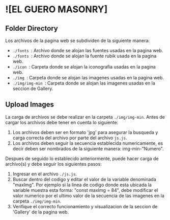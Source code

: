 # ![EL GUERO MASONRY]

## Folder Directory

Los archivos de la pagina web se subdividen de la siguiente manera:

* `./fonts `: Archivo donde se alojan las fuentes usadas en la pagina web.
* `./fonts `: Archivo donde se alojan la fuente rubik usada en la pagina web.
* `./icon `: Carpeta donde se alojan la iconografia usadas en la pagina web.
* `./img `: Carpeta donde se alojan las imagenes usadas en la pagina web.
* `./img/img-min `: Carpeta donde se alojan las imagenes usadas en la seccion de Gallery.

## Upload Images

La carga de archivos se debe realizar en la carpeta `./img/img-min`. Antes de cargar los archivos debe tener en cuenta lo siguiente: 
1. Los archivos deben ser en formato 'jpg' para asegurar la busqueda y carga correcta del archivo por parte del archivo `js.js`.
2. Los archivos deben seguir la secuencia establecida numericamente, es decir deben ser nombrados de la siguiente manera: img-min-"Numero".

Despues de seguido lo establecido anteriormente, puede hacer carga de archivo(s) y debe seguir los siguientes pasos:
1. Ingresar en el archivo `./js.js`.
2. Buscar dentro del codigo y editar el valor de la variable denominada "maxImg". Por ejemplo si la linea de codigo donde esta ubicada la variable muestra esta forma: "const maxImg = 84", debe modificar el valor numerico por el ultimo valor de la secuencia de las imagenes en la carpeta `./img/img-min`. 
3. Verifique el correcto funcionamiento y visualizacion de la seccion de 'Gallery' de la pagina web.

